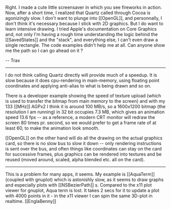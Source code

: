 Right. I made a cute little screensaver in which you see fireworks in action. Now, after a short time, I realized that Quartz called through Cocoa is agonizingly slow. I don't want to plunge into [[OpenGL]], and personnally, I don't think it's necessary because I stick with 2D graphics. But I do want to learn intensive drawing. I tried Apple's documentation on Core Graphics and, not only I'm having a rough time understanding the logic behind the [[SavedStates]] and the "stack", and everything else, I can't even draw a single rectangle. The code examples didn't help me at all. Can anyone show me the path so I can go ahead on it ?

-- Trax

----

I do not think calling Quartz directly will provide much of a speedup. It is slow because it does cpu-rendering in main-memory, using floating point coordinates and applying anti-alias to what is being drawn and so on.

There is a developer example showing the speed of texture upload (which is used to transfer the bitmap from main memory to the screen) and with my 133 [[MHz]] AGPx2 I think it is around 100 MB/s, so a 1600x1200 bitmap (the resolution I am running) in 32 bit occupies 7.3 MB, which gives an animation speed 13.6 fps -- as a reference, a modern CRT monitor will redraw the screen 80 times pr. second, so we would prefer to get a frame rate of at least 60, to make the animation look smooth.

[[OpenGL]] on the other hand will do all the drawing on the actual graphics card, so there is no slow bus to slow it down -- only rendering instructions is sent over the bus, and often things like coordinates can stay on the card for successive frames, plus graphics can be rendered into textures and be reused (moved around, scaled, alpha blended etc. all on the card).

----

This is a problem for many apps, it seems. My example is [[AquaTerm]] (coupled with gnuplot) which is astonishly slow, as it seems to draw graphs and especially plots with [[NSBezierPath]] s. Compared to the x11 plot viewer for gnuplot, Aqua term is lost. It takes 2 secs for it to update a plot with 4000 points in it - in the x11 viewer I can spin the same 3D-plot in realtime. [[EnglaBenny]]